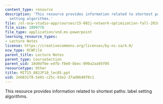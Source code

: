 ```yaml
---
content_type: resource
description: 'This resource provides information related to shortest paths: label
  setting algorithms.'
file: /ol-ocw-studio-app/courses/15-082j-network-optimization-fall-2010/2eb831f85e01c25c93e237ad0648f0c1_MIT15_082JF10_lec05.ppt
file_size: 1099776
file_type: application/vnd.ms-powerpoint
learning_resource_types:
- Lecture Notes
license: https://creativecommons.org/licenses/by-nc-sa/4.0/
ocw_type: OCWFile
parent_title: Lecture Notes
parent_type: CourseSection
parent_uid: 18d0dfbe-e4fb-f8e0-bbec-099a2aa95f05
resourcetype: Other
title: MIT15_082JF10_lec05.ppt
uid: 2eb831f8-5e01-c25c-93e2-37ad0648f0c1
---
```

This resource provides information related to shortest paths: label setting algorithms.